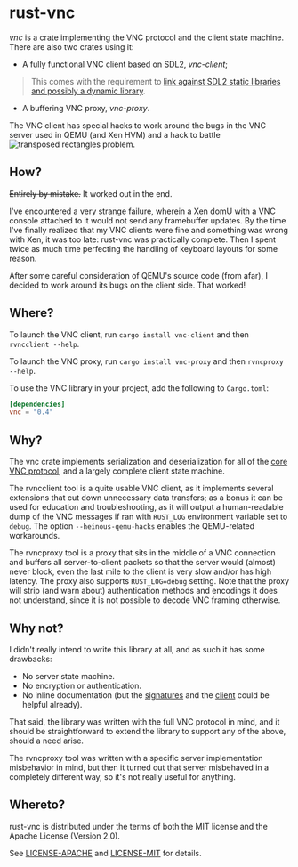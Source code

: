 rust-vnc
========

_vnc_ is a crate implementing the VNC protocol and the client
state machine. There are also two crates using it:

  * A fully functional VNC client based on SDL2, _vnc-client_;
  > This comes with the requirement to [link against SDL2 static libraries and possibly a dynamic library](https://github.com/Rust-SDL2/rust-sdl2#requirements).
  * A buffering VNC proxy, _vnc-proxy_.

The VNC client has special hacks to work around the bugs in the VNC server
used in QEMU (and Xen HVM) and a hack to battle ![transposed rectangles problem](https://i.imgur.com/l5nEhU4.png).

How?
----

~~Entirely by mistake.~~ It worked out in the end.

I've encountered a very strange failure, wherein a Xen domU with a VNC console
attached to it would not send any framebuffer updates. By the time I've
finally realized that my VNC clients were fine and something was wrong with
Xen, it was too late: rust-vnc was practically complete. Then I spent twice
as much time perfecting the handling of keyboard layouts for some reason.

After some careful consideration of QEMU's source code (from afar), I decided
to work around its bugs on the client side. That worked!

Where?
------

To launch the VNC client, run `cargo install vnc-client` and then
`rvncclient --help`.

To launch the VNC proxy, run `cargo install vnc-proxy` and then
`rvncproxy --help`.

To use the VNC library in your project, add the following to `Cargo.toml`:

```toml
[dependencies]
vnc = "0.4"
```

Why?
----

The vnc crate implements serialization and deserialization for all of
the [core VNC protocol][vnc], and a largely complete client state machine.

The rvncclient tool is a quite usable VNC client, as it implements
several extensions that cut down unnecessary data transfers; as a bonus
it can be used for education and troubleshooting, as it will output
a human-readable dump of the VNC messages if ran with `RUST_LOG` environment
variable set to `debug`. The option `--heinous-qemu-hacks` enables
the QEMU-related workarounds.

The rvncproxy tool is a proxy that sits in the middle of a VNC connection
and buffers all server-to-client packets so that the server would (almost)
never block, even the last mile to the client is very slow and/or
has high latency. The proxy also supports `RUST_LOG=debug` setting.
Note that the proxy will strip (and warn about) authentication methods and
encodings it does not understand, since it is not possible to decode
VNC framing otherwise.

[vnc]: https://www.realvnc.com/docs/rfbproto.pdf

Why not?
--------

I didn't really intend to write this library at all, and as such it has
some drawbacks:

  * No server state machine.
  * No encryption or authentication.
  * No inline documentation (but the [signatures][doc] and the [client][]
    could be helpful already).

That said, the library was written with the full VNC protocol in mind,
and it should be straightforward to extend the library to support
any of the above, should a need arise.

The rvncproxy tool was written with a specific server implementation
misbehavior in mind, but then it turned out that server misbehaved
in a completely different way, so it's not really useful for anything.

[doc]: https://whitequark.github.io/rust-vnc/vnc/
[client]: src/bin/rvncclient.rs

Whereto?
--------

rust-vnc is distributed under the terms of both the MIT license
and the Apache License (Version 2.0).

See [LICENSE-APACHE](LICENSE-APACHE) and [LICENSE-MIT](LICENSE-MIT)
for details.

